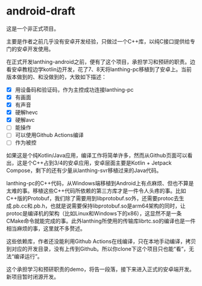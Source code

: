 # android-draft

 这是一个非正式项目。

 主要是作者之前几乎没有安卓开发经验，只做过一个C++库，以纯C接口提供给专门的安卓开发使用。

 在正式开发lanthing-android之前，便有了这个项目，承担学习和预研的职责。边看安卓教程边学kotlin边开发，花了7、8天将lanthing-pc移植到了安卓上。当前版本做到的、和没做到的，大致如下描述：

- [x] 用设备码和验证码，作为主控成功连接lanthing-pc
- [x] 有画面
- [x] 有声音
- [x] 硬解hevc
- [x] 硬解avc
- [ ] 能操作
- [ ] 可以使用Github Actions编译
- [ ] 作为被控

如果这是个纯Kotlin/Java应用，编译工作将简单许多，然而从Github页面可以看出，这是个C++占到3/4的安卓应用，安卓层面主要是Kotlin + Jetpack Compose，剩下的还有少量从lanthing-svr移植过来的Java代码。

lanthing-pc的C++代码，从Windows端移植到Android上有点麻烦、但也不算是太难的事。移植这些C++代码所依赖的第三方库才是一件令人头疼的事。比如C++版的Protobuf，我们除了需要用到libprotobuf.so外，还需要protoc去生成.pb.cc和.pb.h，也就是说需要保持libprotobuf.so是arm64架构的同时，让protoc是编译机的架构（比如Linux和Windows下的x86），这显然不是一条CMake命令就能完成的事。此外lanthing所使用的传输库librtc.so的编译也是一件相当麻烦的事，这里就不多赘述。

这些依赖库，作者还没能利用Github Actions在线编译，只在本地手动编译，拷贝到对应的开发目录，没有上传到Github。所以你clone下这个项目只也能“看”，无法“编译运行”。

这个承担学习和预研职责的demo，将告一段落，接下来进入正式的安卓端开发。新项目暂时闭源开发。
